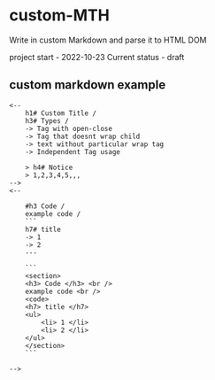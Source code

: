 # custom-MTH
Write in custom Markdown and parse it to HTML DOM

project start - 2022-10-23
Current status - draft
## custom markdown example
```
<--
    h1# Custom Title /
    h3# Types /
    -> Tag with open-close 
    -> Tag that doesnt wrap child
    -> text without particular wrap tag
    -> Independent Tag usage
    
    > h4# Notice
    > 1,2,3,4,5,,,
-->
<--

    #h3 Code /
    example code /
    ```
    h7# title
    -> 1
    -> 2
    ---

    ```
    <section>
    <h3> Code </h3> <br />
    example code <br />
    <code>
    <h7> title </h7>
    <ul>
        <li> 1 </li>
        <li> 2 </li>
    </ul>
    </section>
    ```

-->

```

